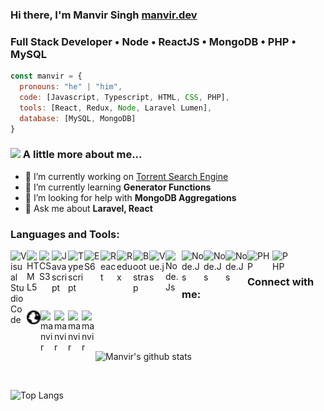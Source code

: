 ### Hi there, I'm Manvir Singh [manvir.dev](https://manvir.dev)
### Full Stack Developer • Node • ReactJS • MongoDB • PHP • MySQL 

```javascript
const manvir = {
  pronouns: "he" | "him",
  code: [Javascript, Typescript, HTML, CSS, PHP],
  tools: [React, Redux, Node, Laravel Lumen],
  database: [MySQL, MongoDB]
}
```

### <img src="https://media.giphy.com/media/VgCDAzcKvsR6OM0uWg/giphy.gif" width="50"> A little more about me...  

- 🔭 I’m currently working on [Torrent Search Engine](https://torrents.manvir.dev)
- 🌱 I’m currently learning **Generator Functions**
- 🤔 I’m looking for help with **MongoDB Aggregations**
- 💬 Ask me about **Laravel, React**


### Languages and Tools:
<img align="left" alt="Visual Studio Code" width="26px" src="https://github.com/tomchen/stack-icons/raw/master/logos/visual-studio-code.svg" />

<img align="left" alt="HTML5" width="20px" src="https://raw.githubusercontent.com/tomchen/stack-icons/master/logos/html-5.svg" />

<img align="left" alt="CSS3" width="20px" src="https://raw.githubusercontent.com/tomchen/stack-icons/master/logos/css-3.svg" />

<img align="left" alt="Javascript" width="26px" src="https://raw.githubusercontent.com/tomchen/stack-icons/master/logos/javascript.svg">

<img align="left" alt="Typescript" width="26px" src="https://raw.githubusercontent.com/tomchen/stack-icons/master/logos/typescript-icon.svg">

<img align="left" alt="ES6" width="26px" src="https://raw.githubusercontent.com/tomchen/stack-icons/master/logos/es6.svg">

<img align="left" alt="React" width="26px" src="https://github.com/tomchen/stack-icons/raw/master/logos/react.svg" />

<img align="left" alt="Redux" width="26px" src="https://github.com/tomchen/stack-icons/raw/master/logos/redux.svg" />

<img align="left" alt="Bootstrap" width="26px" src="https://github.com/tomchen/stack-icons/raw/master/logos/bootstrap.svg">

<img align="left" alt="Vue.js" width="26px" src="https://github.com/tomchen/stack-icons/raw/master/logos/vue.svg">

<img align="left" alt="Node.Js" width="26px" src="https://github.com/tomchen/stack-icons/raw/master/logos/nodejs-icon.svg">

<img align="left" alt="Node.Js" width="35px" src="https://github.com/tomchen/stack-icons/raw/master/logos/express.svg">

<img align="left" alt="Node.Js" width="35px" src="https://github.com/tomchen/stack-icons/raw/master/logos/mysql.svg">

<img align="left" alt="Node.Js" width="35px" src="https://github.com/tomchen/stack-icons/raw/master/logos/mongodb-icon.svg">

<img align="left" alt="PHP" width="40px" src="https://github.com/tomchen/stack-icons/raw/master/logos/php.svg">

<img align="left" alt="PHP" width="30px" src="https://github.com/tomchen/stack-icons/raw/master/logos/laravel.svg">

<br />

### Connect with me:

<p>
<a target="_blank" href="https://manvir.dev"><img align="left" alt="manvir.dev" width="22px" src="https://raw.githubusercontent.com/iconic/open-iconic/master/svg/globe.svg" /></a>
<a target="_blank" href="https://twitter.com/sehmbimanvir"><img align="left" alt="manvir" width="22px" src="https://cdn.jsdelivr.net/npm/simple-icons@v3/icons/twitter.svg" /></a>
<a target="_blank" href="https://www.linkedin.com/in/manvir-singh-0b2790a4/"><img align="left" alt="manvir" width="22px" src="https://cdn.jsdelivr.net/npm/simple-icons@v3/icons/linkedin.svg" /></a>
<a target="_blank" href="https://www.facebook.com/sehmbimanvir/"><img align="left" alt="manvir" width="22px" src="https://cdn.jsdelivr.net/npm/simple-icons@v3/icons/facebook.svg" /></a>
  <a target="_blank" href="https://www.instagram.com/manvir.io/"><img align="left" alt="manvir" width="22px" src="https://cdn.jsdelivr.net/npm/simple-icons@v3/icons/instagram.svg" /></a>
</p>

<br />


<br/>

<br />

![Manvir's github stats](https://github-readme-stats.vercel.app/api?username=sehmbimanvir&show_icons=true&icon_color=000000)

<br />

![Top Langs](https://github-readme-stats.vercel.app/api/top-langs/?username=sehmbimanvir&layout=compact)

<!--
**sehmbimanvir/sehmbimanvir** is a ✨ _special_ ✨ repository because its `README.md` (this file) appears on your GitHub profile.

Here are some ideas to get you started:

- 🔭 I’m currently working on [Torrent Search Engine](https://tz.manvir.dev)
- 🌱 I’m currently learning **Generator Functions**
- 🤔 I’m looking for help with **MongoDB Aggregations**
- 💬 Ask me about **Laravel, React, Web Scrapping/Crawling**
- 📫 How to reach me: 
- 😄 Pronouns: ...
- ⚡ Fun fact: ...
-->
